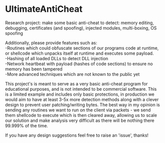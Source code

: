 # UltimateAntiCheat
Research project: make some basic anti-cheat to detect: memory editing, debugging, certificates (and spoofing), injected modules, multi-boxing, OS spoofing

Additionally, please provide features such as:  
-Routines which could obfuscate sections of our programs code at runtime, or shellcode which unpacks itself at runtime and executes some payload.   
-Hashing of all loaded DLLs to detect DLL injection  
-Network heartbeat with payload (hashes of code sections) to ensure no memory has been tampered  
-More advanced techniques which are not known to the public yet  

This project's is meant to serve as a very basic anti-cheat program for educational purposes, and is not intended to be commercial software. This is a limited example and includes only basic protections, in production we would aim to have at least 3-5x more detection methods along with a clever design to prevent user patching/writing bytes. The best way in my opinion is sending any routines we want to run on the client via packets - we send them shellcode to execute which is then cleared away, allowing us to scale our solution and make analysis very difficult as there will be nothing there 99.999% of the time.  

If you have any design suggestions feel free to raise an 'issue', thanks!
